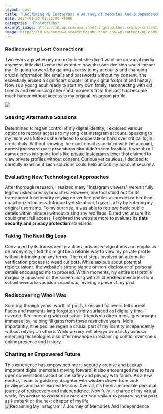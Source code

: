 ```yaml
---
layout: post
title: "Reclaiming My Instagram: A Journey of Memories And Independence"
date: 2024-01-23 09:03:00 +0000
categories: "Photography"
excerpt_image: https://i0.wp.com/www.somethingsabouther.com/wp-content/uploads/2018/03/Reclaiming-My-Style7-Day-Challenge.png?fit=1080%2C1080
image: https://i0.wp.com/www.somethingsabouther.com/wp-content/uploads/2018/03/Reclaiming-My-Style7-Day-Challenge.png?fit=1080%2C1080
---
```


### Rediscovering Lost Connections 
Two years ago when my mom decided she didn't want me on social media anymore, little did I know the extent of how that one decision would impact my life going forward. By gaining access to my accounts and changing crucial information like emails and passwords without my consent, she essentially erased a significant chapter of my digital footprint and history. Now as a young adult ready to start my own family, reconnecting with old friends and reminiscing cherished moments from the past has become much harder without access to my original Instagram profile. 

![](http://kristagilbert.com/wp-content/uploads/2014/11/joy.jpg)
### Seeking Alternative Solutions 
Determined to regain control of my digital identity, I explored various options to recover access to my long lost Instagram account. Speaking to my mom was futile as she refused to cooperate or hand over critical login credentials. Without knowing the exact email associated with the account, normal password reset procedures also didn't seem feasible. It was then I came across intriguing tools like [private Instagram viewer](https://store.fi.io.vn/collection/dog-father) that claimed to view private profiles without consent. Curious yet cautious, I decided to carefully examine if such solutions could help unlock my account securely.
### Evaluating New Technological Approaches  
After thorough research, I realized many "Instagram viewers" weren't fully legit or risked privacy breaches. However, one tool stood out for its transparent functionality relying on verified profiles as proxies rather than unauthorized access. Intrigued yet skeptical, I gave it a try by entering my original username. To my surprise, it was able to retrieve basic public details within minutes without raising any red flags. Elated yet unsure if it could grant full access, I explored the website more to evaluate its **data security** **and privacy protection** standards. 
### Taking The Next Big Leap
Convinced by its transparent practices, advanced algorithms and emphasis on anonymity, I felt this might be a reliable way to view my private profile without infringing on any terms. The next steps involved an automatic verification process to weed out bots. While anxious about potential repercussions, the website's strong stance on non-disclosure of personal details encouraged me to proceed. Within moments, my entire lost profile magically appeared on the screen along with all cherished memories from school events to vacation snapshots, reviving a piece of my past.    
### Rediscovering Who I Was 
Scrolling through years' worth of posts, likes and followers felt surreal. Faces and moments long forgotten vividly surfaced as I digitally time-traveled. Reconnecting with old school friends via direct messages brought immense joy, helping fill gaps from those restrictive years. More importantly, it helped me regain a crucial part of my identity independently without relying on others. While privacy will always be a tricky balance, emerging technologies also offer new hope in reclaiming control over one's online presence and history.
### Charting an Empowered Future
This experience has empowered me to securely archive and backup important digital memories moving forward. It also encouraged me to have open conversations about online safety and privacy with family. As a new mother, I want to guide my daughter with wisdom drawn from both privileges and hard-learned lessons. Overall, it's been a incredible personal journey of rediscovery and independence. Now fully in charge of my virtual world, I'm excited to create new recollections while also preserving the past as I embark on the next chapter of my life.
![Reclaiming My Instagram: A Journey of Memories And Independence](https://i0.wp.com/www.somethingsabouther.com/wp-content/uploads/2018/03/Reclaiming-My-Style7-Day-Challenge.png?fit=1080%2C1080)